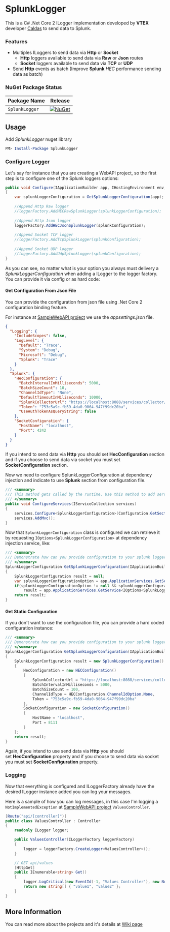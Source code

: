 # SplunkLogger
This is a C# .Net Core 2 ILogger implementation developed by **VTEX** developer [Caldas](https://github.com/Caldas) to send data to Splunk.

### Features

* Multiples ILoggers to send data via **Http** or **Socket**
  * **Http** loggers available to send data via **Raw** or **Json** routes
  * **Socket** loggers available to send data via **TCP** or **UDP**
* Send **Http** events as batch (Improve **Splunk** *HEC* performance sending data as batch)

### NuGet Package Status

| Package Name                   | Release |
|--------------------------------|-----------------|
| `SplunkLogger`         | [![NuGet](https://img.shields.io/nuget/v/SplunkLogger.svg)](https://www.nuget.org/packages/SplunkLogger/) |

## Usage

Add *SplunkLogger* nuget library
```powershell
PM> Install-Package SplunkLogger
```

### Configure Logger

Let's say for instance that you are creating a WebAPI project, so the first step is to configure one of the Splunk loggers options:
```csharp
public void Configure(IApplicationBuilder app, IHostingEnvironment env, ILoggerFactory loggerFactory)
{
    var splunkLoggerConfiguration = GetSplunkLoggerConfiguration(app);
    
    //Append Http Raw logger 
    //loggerFactory.AddHECRawSplunkLogger(splunkLoggerConfiguration);
    
    //Append Http Json logger
    loggerFactory.AddHECJsonSplunkLogger(splunkConfiguration);
    
    //Append Socket TCP logger
    //loggerFactory.AddTcpSplunkLogger(splunkConfiguration);
    
    //Append Socket UDP logger
    //loggerFactory.AddUdpSplunkLogger(splunkConfiguration);
}
```

As you can see, no matter what is your option you always must delivery a *SplunkLoggerConfiguration* when adding a ILogger to the logger factory. You can provide it via config or as hard code:

#### Get Configuration From Json File

You can provide the configuration from json file using .Net Core 2 configuration binding feature. 

For instance at [SampleWebAPI project](https://github.com/vtex/SplunkLogger/tree/master/src/SampleWebAPI) we use the *appsettings.json* file.

```json
{
  "Logging": {
    "IncludeScopes": false,
    "LogLevel": {
      "Default": "Trace",
      "System": "Debug",
      "Microsoft": "Debug",
      "Splunk": "Trace"
    }
  },
  "Splunk": {
    "HecConfiguration": {
      "BatchIntervalInMilliseconds": 5000,
      "BatchSizeCount": 10,
      "ChannelIdType": "None",
      "DefaultTimeoutInMiliseconds": 10000,
      "SplunkCollectorUrl": "https://localhost:8088/services/collector/",
      "Token": "753c5a9c-fb59-4da0-9064-947f99dc20ba",
      "UseAuthTokenAsQueryString": false
    },
    "SocketConfiguration": {
      "HostName": "localhost",
      "Port": 4242
    }
  }
}
```

If you intend to send data via **Http** you should set **HecConfiguration** section and if you choose to send data via socket you must set **SocketConfiguration** section.

Now we need to configure SplunkLoggerConfiguration at dependency injection and indicate to use **Splunk** section from configuration file.
```csharp
/// <summary>
/// This method gets called by the runtime. Use this method to add services to the container.
/// </summary>
public void ConfigureServices(IServiceCollection services)
{
    services.Configure<SplunkLoggerConfiguration>(Configuration.GetSection("Splunk"));
    services.AddMvc();
}
```

Now that `SplunkLoggerConfiguration` class is configured we can retrieve it by requesting `IOptions<SplunkLoggerConfiguration>` at dependency injection service, like:
```csharp
/// <summary>
/// Demonstrate how can you provide configuration to your splunk logger addapter(s) 
/// </summary>
SplunkLoggerConfiguration GetSplunkLoggerConfiguration(IApplicationBuilder app)
{
    SplunkLoggerConfiguration result = null;
    var splunkLoggerConfigurationOption = app.ApplicationServices.GetService<IOptions<SplunkLoggerConfiguration>>();
    if(splunkLoggerConfigurationOption != null && splunkLoggerConfigurationOption.Value != null)
        result = app.ApplicationServices.GetService<IOptions<SplunkLoggerConfiguration>>().Value;
    return result;
}
```

#### Get Static Configuration

If you don't want to use the configuration file, you can provide a hard coded configuration instance:

```csharp
/// <summary>
/// Demonstrate how can you provide configuration to your splunk logger addapter(s) 
/// </summary>
SplunkLoggerConfiguration GetSplunkLoggerConfiguration(IApplicationBuilder app)
{
    SplunkLoggerConfiguration result = new SplunkLoggerConfiguration()
    {
        HecConfiguration = new HECConfiguration()
        {
            SplunkCollectorUrl = "https://localhost:8088/services/collector",
            BatchIntervalInMilliseconds = 5000,
            BatchSizeCount = 100,
            ChannelIdType = HECConfiguration.ChannelIdOption.None,
            Token = "753c5a9c-fb59-4da0-9064-947f99dc20ba"
        },
        SocketConfiguration = new SocketConfiguration()
        {
            HostName = "localhost",
            Port = 8111
        }
    };
    return result;
}
```

Again, if you intend to use send data via **Http** you should set **HecConfiguration** property and if you choose to send data via socket you must set **SocketConfiguration** property.
 
### Logging 

Now that everything is configured and ILoggerFactory already have the desired ILogger instance added you can log your messages.

Here is a sample of how you can log messages, in this case I'm logging a `NotImplementedException` at [SampleWebAPI project](https://github.com/vtex/SplunkLogger/tree/master/src/SampleWebAPI) `ValuesController`.

```csharp
[Route("api/[controller]")]
public class ValuesController : Controller
{
    readonly ILogger logger;

    public ValuesController(ILoggerFactory loggerFactory)
    {
        logger = loggerFactory.CreateLogger<ValuesController>();
    }

    // GET api/values
    [HttpGet]
    public IEnumerable<string> Get()
    {
        logger.LogCritical(new EventId(-1, "Values Controller"), new NotImplementedException(), "Error on GET api/values route");
        return new string[] { "value1", "value2" };
    }
}
```

## More Information

You can read more about the projects and it's details at [Wiki page](https://github.com/vtex/SplunkLogger/wiki)
